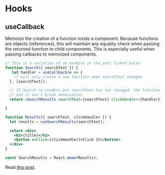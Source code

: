 # Hooks



## useCallback

Memoize the creation of a function inside a component. Because functions are objects (references), this will maintain any equality check when passing the returned function to child components. This is especially useful when passing callbacks to memoized components.

```jsx
// This is a variation of an example in the post linked below
function Search({ searchText }) {
   let handler = useCallback(e => {
    // will only create a new function when searchText changes
  }, [searchText]); 

  // If Search re-renders but searchText has not changed, the function won't change
  // and it won't break memoization
  return <SearchResults searchText={searchText} clickHandler={handler} />

}

function Results({ searchText, clickHandler }) {
  let results = useSearchResults(searchText);

  return <div>
    <h2>{title}</h2>
    <button onClick={clickHandler}>Click It</button>
  </div>
}

const SearchResults = React.memo(Results);
```

Read [this post](https://dmitripavlutin.com/dont-overuse-react-usecallback/).

